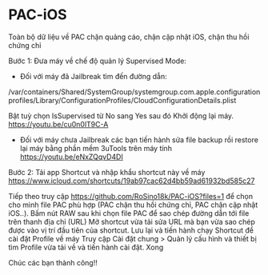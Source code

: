 # PAC-iOS
Toàn bộ dữ liệu về PAC chặn quảng cáo, chặn cập nhật iOS, chặn thu hồi chứng chỉ

Bước 1: Đưa máy về chế độ quản lý Supervised Mode:
- Đối với máy đã Jailbreak tìm đến đường dẫn: 

/var/containers/Shared/SystemGroup/systemgroup.com.apple.configurationprofiles/Library/ConfigurationProfiles/CloudConfigurationDetails.plist

Bật tuỳ chọn IsSupervised từ No sang Yes sau đó Khởi động lại máy. https://youtu.be/cu0n0lT9C-A

- Đối với máy chưa Jailbreak các bạn tiến hành sửa file backup rồi restore lại máy bằng phần mềm 3uTools trên máy tính https://youtu.be/eNxZQqvD4DI

Bước 2: Tải app Shortcut và nhập khẩu shortcut này về máy https://www.icloud.com/shortcuts/19ab97cac62d4bb59ad61932bd585c27

Tiếp theo truy cập https://github.com/RoSino18k/PAC-iOS?files=1 để chọn cho mình file PAC phù hợp (PAC chặn thu hồi chứng chỉ, PAC chặn cập nhật iOS..). Bấm nút RAW sau khi chọn file PAC để sao chép đường dẫn tới file trên thanh địa chỉ (URL)
Mở shortcut vừa tải sửa URL mà bạn vừa sao chép được vào vị trí đầu tiên của shortcut. Lưu lại và tiến hành chạy Shortcut để cài đặt Profile về máy
Truy cập Cài đặt chung > Quản lý cấu hình và thiết bị tìm Profile vừa tải về và tiến hành cài đặt. Xong


Chúc các bạn thành công!!
